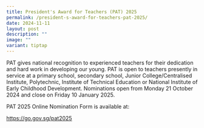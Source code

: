 ```yaml
---
title: President's Award for Teachers (PAT) 2025
permalink: /president-s-award-for-teachers-pat-2025/
date: 2024-11-11
layout: post
description: ""
image: ""
variant: tiptap
---
```

<p>PAT gives national recognition to experienced teachers for their dedication
and hard work in developing our young. PAT is open to teachers presently
in service at a primary school, secondary school, Junior College/Centralised
Institute, Polytechnic, Institute of Technical Education or National Institute
of Early Childhood Development. Nominations open from Monday 21 October
2024 and close on Friday 10 January 2025.</p>
<p>PAT 2025 Online Nomination Form is available at:</p>
<p><a href="https://go.gov.sg/pat2025" rel="noopener nofollow" target="_blank">https://go.gov.sg/pat2025</a>
</p>